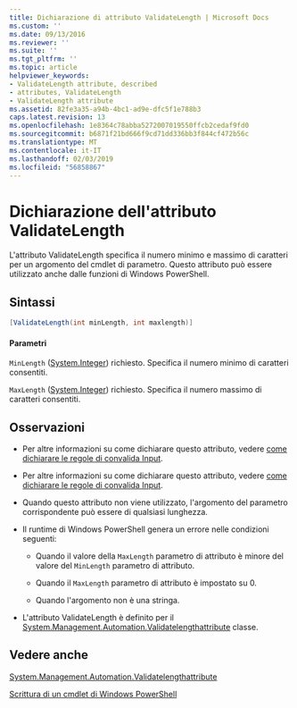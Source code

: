 ```yaml
---
title: Dichiarazione di attributo ValidateLength | Microsoft Docs
ms.custom: ''
ms.date: 09/13/2016
ms.reviewer: ''
ms.suite: ''
ms.tgt_pltfrm: ''
ms.topic: article
helpviewer_keywords:
- ValidateLength attribute, described
- attributes, ValidateLength
- ValidateLength attribute
ms.assetid: 82fe3a35-a94b-4bc1-ad9e-dfc5f1e788b3
caps.latest.revision: 13
ms.openlocfilehash: 1e8364c78abba5272007019550ffcb2cedaf9fd0
ms.sourcegitcommit: b6871f21bd666f9cd71dd336bb3f844cf472b56c
ms.translationtype: MT
ms.contentlocale: it-IT
ms.lasthandoff: 02/03/2019
ms.locfileid: "56858867"
---
```

# <a name="validatelength-attribute-declaration"></a>Dichiarazione dell'attributo ValidateLength

L'attributo ValidateLength specifica il numero minimo e massimo di caratteri per un argomento del cmdlet di parametro. Questo attributo può essere utilizzato anche dalle funzioni di Windows PowerShell.

## <a name="syntax"></a>Sintassi

```csharp
[ValidateLength(int minLength, int maxlength)]
```

#### <a name="parameters"></a>Parametri

`MinLength` ([System.Integer](/dotnet/api/System.Integer)) richiesto. Specifica il numero minimo di caratteri consentiti.

`MaxLength` ([System.Integer](/dotnet/api/System.Integer)) richiesto. Specifica il numero massimo di caratteri consentiti.

## <a name="remarks"></a>Osservazioni

- Per altre informazioni su come dichiarare questo attributo, vedere [come dichiarare le regole di convalida Input](http://msdn.microsoft.com/en-us/544c2100-62ba-4be4-b2a2-cc0d4e4fc45b).
- Per altre informazioni su come dichiarare questo attributo, vedere [come dichiarare le regole di convalida Input](http://msdn.microsoft.com/en-us/544c2100-62ba-4be4-b2a2-cc0d4e4fc45b).

- Quando questo attributo non viene utilizzato, l'argomento del parametro corrispondente può essere di qualsiasi lunghezza.

- Il runtime di Windows PowerShell genera un errore nelle condizioni seguenti:

    - Quando il valore della `MaxLength` parametro di attributo è minore del valore del `MinLength` parametro di attributo.

    - Quando il `MaxLength` parametro di attributo è impostato su 0.

    - Quando l'argomento non è una stringa.

- L'attributo ValidateLength è definito per il [System.Management.Automation.Validatelengthattribute](/dotnet/api/System.Management.Automation.ValidateLengthAttribute) classe.

## <a name="see-also"></a>Vedere anche

[System.Management.Automation.Validatelengthattribute](/dotnet/api/System.Management.Automation.ValidateLengthAttribute)

[Scrittura di un cmdlet di Windows PowerShell](./writing-a-windows-powershell-cmdlet.md)
